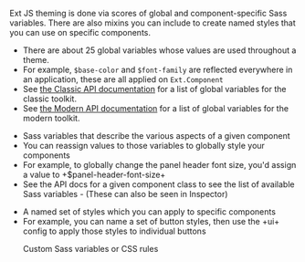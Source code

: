Ext JS theming is done via scores of global and component-specific Sass variables. There
are also mixins you can include to create named styles that you can use on specific
components.

<div type="expander" caption="Global variables">
<ul class="plain">
<li>There are about 25 global variables whose values are used throughout a theme.</li>
<li>For example, <code>$base-color</code> and <code>$font-family</code> are
reflected everywhere in an application, these are all applied on <code>Ext.Component</code></li>
<li>See <a href="https://docs.sencha.com/extjs/6.0/6.0.1-classic/#!/api/Global_CSS" target="api">the Classic API documentation</a> 
for a list of global variables for the classic toolkit.</li>
<li>See <a href="http://docs.sencha.com/extjs/6.0/6.0.1-modern/#!/api/Global_CSS" target="api">the Modern API documentation</a> 
for a list of global variables for the modern toolkit.</li>
</ul>
</div>

<div type="expander" caption="Component variables">
<ul class="plain">
<li>Sass variables that describe the various aspects of a given component
<li>You can reassign values to those variables to globally style your components
<li>For example, to globally change the panel header font size, you'd assign a value to +$panel-header-font-size+
<li>See the API docs for a given component class to see the list of available Sass variables - (These can also 
be seen in Inspector)
</ul>
</div>

<div type="expander" caption="Custom UIs">
<ul class="plain">
<li>A named set of styles which you can apply to specific components
<li>For example, you can name a set of button styles, then use the +ui+ config to apply those styles to individual buttons
</ul>
</div>

<div type="expander" caption="Custom Sass">
<ul class="plain">
Custom Sass variables or CSS rules</li>
</ul>
</div>
